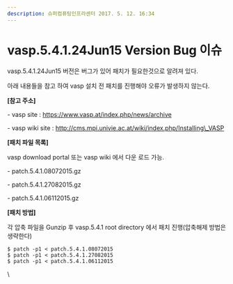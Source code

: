 ```yaml
---
description: 슈퍼컴퓨팅인프라센터 2017. 5. 12. 16:34
---
```


# vasp.5.4.1.24Jun15 Version Bug 이슈

vasp.5.4.1.24Jun15 버전은 버그가 있어 패치가 필요한것으로 알려져 있다.

아래 내용들을 참고 하여 vasp 설치 전 패치를 진행해야 오류가 발생하지 않는다.

&#x20;

**\[참고 주소]**

\- vasp site : https://www.vasp.at/index.php/news/archive

\- vasp wiki site : http://cms.mpi.univie.ac.at/wiki/index.php/Installing\_VASP

&#x20;

**\[패치 파일 목록]**

vasp download portal 또는 vasp wiki 에서 다운 로드 가능.

\- patch.5.4.1.08072015.gz

\- patch.5.4.1.27082015.gz

\- patch.5.4.1.06112015.gz

&#x20;

**\[패치 방법]**

각 압축 파일을 Gunzip 후 vasp.5.4.1 root directory 에서 패치 진행(압축해제 방법은 생략한다)

```
$ patch -p1 < patch.5.4.1.08072015
$ patch -p1 < patch.5.4.1.27082015
$ patch -p1 < patch.5.4.1.06112015
```

\
